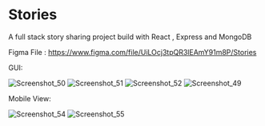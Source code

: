 # Stories
A full stack story sharing project build with React , Express and MongoDB

Figma File : https://www.figma.com/file/UiLOcj3tpQR3lEAmY91m8P/Stories

GUI:

![Screenshot_50](https://user-images.githubusercontent.com/70308200/170661176-a7482633-cace-4312-912b-edad5948e94b.png)
![Screenshot_51](https://user-images.githubusercontent.com/70308200/170661222-7bd6072a-dfc7-4355-bd4f-a8158445b085.png)
![Screenshot_52](https://user-images.githubusercontent.com/70308200/170661248-01d84706-04e1-45f2-89f9-208e918a9825.png)
![Screenshot_49](https://user-images.githubusercontent.com/70308200/170661281-18156c6d-e12a-4c2f-bf02-ba8fa0e552a6.png)

Mobile View:

![Screenshot_54](https://user-images.githubusercontent.com/70308200/170661314-5442dc38-905e-4cad-ade4-512de8945bf3.png)
![Screenshot_55](https://user-images.githubusercontent.com/70308200/170661330-3bf978a4-b0f4-4dc7-98ee-d954789336c4.png)
